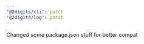 ```yaml
---
'@2digits/cli': patch
'@2digits/log': patch
---
```


Changed some package.json stuff for better compat
